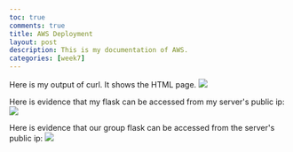```yaml
---
toc: true
comments: true
title: AWS Deployment
layout: post
description: This is my documentation of AWS.
categories: [week7]
---
```


Here is my output of curl. It shows the HTML page.
<img src="{{site.baseurl}}/images/week6curl.jpg">

Here is evidence that my flask can be accessed from my server's public ip:
<img src="{{site.baseurl}}/images/week7sophiaflask.jpg">

Here is evidence that our group flask can be accessed from the server's public ip:
<img src="{{site.baseurl}}/images/week7groupproject.jpg">